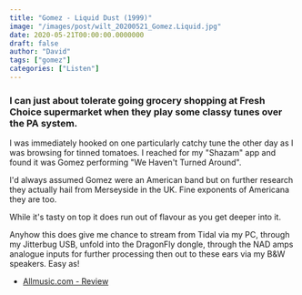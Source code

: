 ```yaml
---
title: "Gomez - Liquid Dust (1999)"
image: "/images/post/wilt_20200521_Gomez.Liquid.jpg"
date: 2020-05-21T00:00:00.0000000
draft: false
author: "David"
tags: ["gomez"]
categories: ["Listen"]
---
```

### I can just about tolerate going grocery shopping at Fresh Choice supermarket when they play some classy tunes over the PA system.  
  
I was immediately hooked on one particularly catchy tune the other day as I was browsing for tinned tomatoes. I reached for my "Shazam" app and found it was Gomez performing "We Haven't Turned Around".   
  
I'd always assumed Gomez were an American band but on further research they actually hail from Merseyside in the UK. Fine exponents of Americana they are too.   
  
While it's tasty on top it does run out of flavour as you get deeper into it.    
  
Anyhow this does give me chance to stream from Tidal via my PC, through my Jitterbug USB, unfold into the DragonFly dongle, through the NAD amps analogue inputs for further processing then out to these ears via my B&W speakers.  Easy as! 

-  [Allmusic.com - Review](https://www.allmusic.com/album/liquid-skin-mw0000245603)